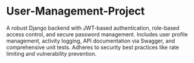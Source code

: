 # User-Management-Project
A robust Django backend with JWT-based authentication, role-based access control, and secure password management. Includes user profile management, activity logging, API documentation via Swagger, and comprehensive unit tests. Adheres to security best practices like rate limiting and vulnerability prevention.
